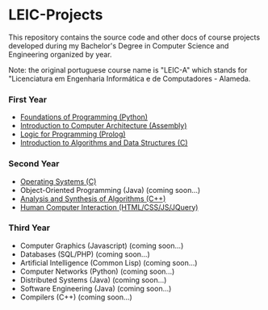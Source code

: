 # LEIC-Projects

This repository contains the source code and other docs of course projects developed during my Bachelor's Degree in Computer Science and Engineering organized by year.

Note: the original portuguese course name is "LEIC-A" which stands for "Licenciatura em Engenharia Informática e de Computadores - Alameda.

### First Year
  * [Foundations of Programming (Python)](/First_Year/Foundations_of_Programming/)
  * [Introduction to Computer Architecture (Assembly)](/First_Year/Introduction_to_Computer_Architecture/)
  * [Logic for Programming (Prolog)](/First_Year/Logic_for_Programming/)
  * [Introduction to Algorithms and Data Structures (C)](/First_Year/Introduction_to_Algorithms_and_Data_Structures/)

### Second Year
  * [Operating Systems (C)](/Second_Year/Operating_Systems/)
  * Object-Oriented Programming (Java) (coming soon...)
  * [Analysis and Synthesis of Algorithms (C++)](/Second_Year/Analysis_and_Synthesis_of_Algorithms/)
  * [Human Computer Interaction (HTML/CSS/JS/JQuery)](/Second_Year/Human_Computer_Interaction/)
  
### Third Year 
  * Computer Graphics (Javascript) (coming soon...)
  * Databases (SQL/PHP) (coming soon...)
  * Artificial Intelligence (Common Lisp) (coming soon...)
  * Computer Networks (Python) (coming soon...)
  * Distributed Systems (Java) (coming soon...)
  * Software Engineering (Java) (coming soon...)
  * Compilers (C++) (coming soon...)
